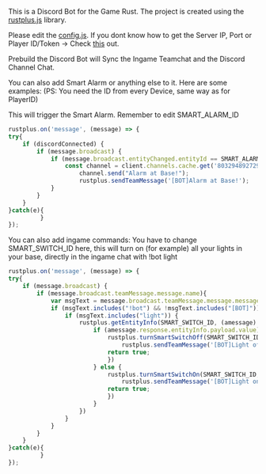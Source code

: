 This is a Discord Bot for the Game Rust.
The project is created using the [rustplus.js](https://github.com/liamcottle/rustplus.js) library.

Please edit the [config.js](https://github.com/yourdawi/rustdiscord/blob/main/config.json).
If you dont know how to get the Server IP, Port or Player ID/Token -> Check [this](https://github.com/liamcottle/rustplus.js#pairing) out.

Prebuild the Discord Bot will Sync the Ingame Teamchat and the Discord Channel Chat.

You can also add Smart Alarm or anything else to it.
Here are some examples:
(PS: You need the ID from every Device, same way as for PlayerID)

This will trigger the Smart Alarm. Remember to edit SMART_ALARM_ID
```javascript
rustplus.on('message', (message) => {
try{
    if (discordConnected) {
        if (message.broadcast) {
            if (message.broadcast.entityChanged.entityId == SMART_ALARM_ID && message.broadcast.entityChanged.payload.value){
				const channel = client.channels.cache.get('803294892729958410');
					channel.send("Alarm at Base!");
					rustplus.sendTeamMessage('[BOT]Alarm at Base!');
            } 
        }
    }
}catch(e){
         }
});

```

You can also add ingame commands:
You have to change SMART_SWITCH_ID here, this will turn on (for example) all your lights in your base,
directly in the ingame chat with !bot light
```javascript
rustplus.on('message', (message) => {
try{
    if (message.broadcast) {
        if (message.broadcast.teamMessage.message.name){
			var msgText = message.broadcast.teamMessage.message.message;
			if (msgText.includes("!bot") && !msgText.includes("[BOT]")) {
				if (msgText.includes("light")) {
					rustplus.getEntityInfo(SMART_SWITCH_ID, (amessage) => {
						if (amessage.response.entityInfo.payload.value) {
							rustplus.turnSmartSwitchOff(SMART_SWITCH_ID, (message) => {
                                rustplus.sendTeamMessage('[BOT]Light off!');
							return true;
							})
						} else {
							rustplus.turnSmartSwitchOn(SMART_SWITCH_ID, (message) => {
                                rustplus.sendTeamMessage('[BOT]Light on!');
							return true;
							})
						}
					})
				} 
			}
		}
    }
}catch(e){
         }
});

```
